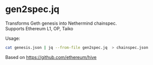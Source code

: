 # gen2spec.jq

Transforms Geth genesis into Nethermind chainspec.
<br>Supports Ethereum L1, OP, Taiko

Usage:

```sh
cat genesis.json | jq --from-file gen2spec.jq  > chainspec.json
```

Based on https://github.com/ethereum/hive
